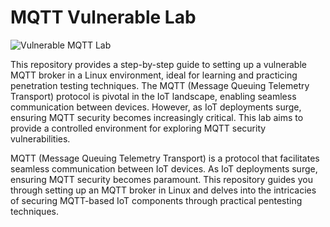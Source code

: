 # MQTT Vulnerable Lab

![Vulnerable MQTT Lab](mqtt-vuln.gif)

This repository provides a step-by-step guide to setting up a vulnerable MQTT broker in a Linux environment, ideal for learning and practicing penetration testing techniques. The MQTT (Message Queuing Telemetry Transport) protocol is pivotal in the IoT landscape, enabling seamless communication between devices. However, as IoT deployments surge, ensuring MQTT security becomes increasingly critical. This lab aims to provide a controlled environment for exploring MQTT security vulnerabilities.

MQTT (Message Queuing Telemetry Transport) is a protocol that facilitates seamless communication between IoT devices. As IoT deployments surge, ensuring MQTT security becomes paramount. This repository guides you through setting up an MQTT broker in Linux and delves into the intricacies of securing MQTT-based IoT components through practical pentesting techniques.
